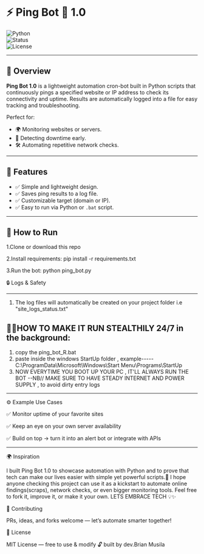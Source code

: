 # ⚡ Ping Bot 🤖 1.0

![Python](https://img.shields.io/badge/Python-3.9%2B-blue?logo=python)  
![Status](https://img.shields.io/badge/Status-Stable-brightgreen?style=flat-square)  
![License](https://img.shields.io/badge/License-MIT-yellow?style=flat-square)

---

## 🚀 Overview
**Ping Bot 1.0** is a lightweight automation cron-bot  built in Python scripts that continuously pings a specified website or IP address to check its connectivity and uptime. Results are automatically logged into a file for easy tracking and troubleshooting.

Perfect for:
- 🌍 Monitoring websites or servers.  
- 📡 Detecting downtime early.  
- 🛠️ Automating repetitive network checks.  

---

## 📂 Features
- ✅ Simple and lightweight design.  
- ✅ Saves ping results to a log file.  
- ✅ Customizable target (domain or IP).  
- ✅ Easy to run via Python or `.bat` script.  

---

🚀 How to Run
-----------------

1.Clone or download this repo

2.Install requirements: pip install -r requirements.txt

3.Run the bot: python ping_bot.py


🔒 Logs & Safety

------------------
1. The log files will automatically be created on your project folder i.e "site_logs_status.txt"


🔄🔄HOW TO MAKE IT RUN STEALTHILY 24/7 in the background:
------------------

1. copy the ping_bot_R.bat 
2. paste inside the windows StartUp folder , example----- C:\ProgramData\Microsoft\Windows\Start Menu\Programs\StartUp
3. NOW EVERYTIME YOU BOOT UP YOUR PC , IT'LL ALWAYS RUN THE BOT 
--NB// MAKE SURE TO HAVE STEADY INTERNET AND POWER SUPPLY , to avoid dirty entry logs 

---------------
⚙️ Example Use Cases

✅ Monitor uptime of your favorite sites

✅ Keep an eye on your own server availability

✅ Build on top → turn it into an alert bot or integrate with APIs

--------------
🌍 Inspiration

I built Ping Bot 1.0 to showcase automation with Python and to prove that tech can make our lives easier with simple yet powerful scripts.💚
I hope anyone checking this project can use it as a kickstart to automate online findings(scraps), network checks, or even bigger monitoring tools.
Feel free to fork it, improve it, or make it your own. LETS EMBRACE TECH 💡✨

🤝 Contributing

PRs, ideas, and forks welcome — let’s automate smarter together!

📜 License

MIT License — free to use & modify 🔓
built by dev.Brian Musila 
